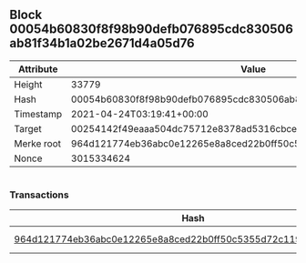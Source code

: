 ## Block 00054b60830f8f98b90defb076895cdc830506ab81f34b1a02be2671d4a05d76

Attribute | Value
--- | ---
Height | 33779
Hash | 00054b60830f8f98b90defb076895cdc830506ab81f34b1a02be2671d4a05d76
Timestamp | 2021-04-24T03:19:41+00:00
Target | 00254142f49eaaa504dc75712e8378ad5316cbcead634704b3734b6271167cc4
Merke root | 964d121774eb36abc0e12265e8a8ced22b0ff50c5355d72c1198d22931cadefd
Nonce | 3015334624

```

```

### Transactions

Hash | Amount
--- | ---
[964d121774eb36abc0e12265e8a8ced22b0ff50c5355d72c1198d22931cadefd](964d121774eb36abc0e12265e8a8ced22b0ff50c5355d72c1198d22931cadefd.md) | 10.00000000 SKEPTI 
